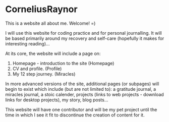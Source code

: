 # CorneliusRaynor
This is a website all about me. Welcome! =)

I will use this website for coding practice and for personal journalling. It will be based primarily around my recovery and self-care (hopefully it makes for interesting reading)...

At its core, the website will include a page on:
1. Homepage - introduction to the site (Homepage)
2. CV and profile. (Profile)
3. My 12 step journey. (Miracles)

In more advanced versions of the site, additional pages (or subpages) will begin to exist which include (but are not limited to): a gratitude journal, a miracles journal, a stoic calender, projects (links to web projects - download links for desktop projects), my story, blog posts...

This website will have one contributor and will be my pet project until the time in which I see it fit to discontinue the creation of content for it.
